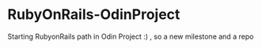 # RubyOnRails-OdinProject
Starting RubyonRails path in Odin Project :) , so a new milestone and a repo
